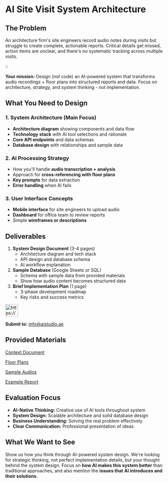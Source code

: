 # AI Site Visit System Architecture

## **The Problem**

An architecture firm's site engineers record audio notes during visits but struggle to create complete, actionable reports. Critical details get missed, action items are unclear, and there's no systematic tracking across multiple visits.

<aside>
💡

**Your mission:** Design (not code) an AI-powered system that transforms audio recordings + floor plans into structured reports and data. Focus on architecture, strategy, and system thinking - not implementation.

</aside>

## **What You Need to Design**

### **1. System Architecture (Main Focus)**

- **Architecture diagram** showing components and data flow
- **Technology stack** with AI tool selections and rationale
- **Core API endpoints** and data schemas
- **Database design** with relationships and sample data

### **2. AI Processing Strategy**

- How you'll handle **audio transcription + analysis**
- Approach for **cross-referencing with floor plans**
- **Key prompts** for data extraction
- **Error handling** when AI fails

### **3. User Interface Concepts**

- **Mobile interface** for site engineers to upload audio
- **Dashboard** for office team to review reports
- Simple **wireframes or descriptions**

## **Deliverables**

1. **System Design Document** (3-4 pages)
    - Architecture diagram and tech stack
    - API design and database schema
    - AI workflow explanation
2. **Sample Database** (Google Sheets or SQL)
    - Schema with sample data from provided materials
    - Show how audio content becomes structured data
3. **Brief Implementation Plan** (1 page)
    - 3-phase development roadmap
    - Key risks and success metrics

<aside>
<img src="https://www.notion.so/icons/share_yellow.svg" alt="https://www.notion.so/icons/share_yellow.svg" width="40px" />

**Submit to:** [info@aistudio.ae](mailto:info@aistudio.ae)

</aside>

## **Provided Materials**

[Context Document](https://www.notion.so/Context-Document-204492e2f12281e6b8c1c24db06a4f50?pvs=21)

[Floor Plans](https://www.notion.so/Floor-Plans-204492e2f122815fa3a5f5f7690914ed?pvs=21)

[Sample Audios](https://www.notion.so/Sample-Audios-204492e2f1228140bbf0e711a3a7fce0?pvs=21)

[Example Report](https://www.notion.so/Example-Report-204492e2f1228141bb53ed694f32ea34?pvs=21)

## **Evaluation Focus**

- **AI-Native Thinking:** Creative use of AI tools throughout system
- **System Design:** Scalable architecture and solid database design
- **Business Understanding:** Solving the real problem effectively
- **Clear Communication:** Professional presentation of ideas

## **What We Want to See**

Show us how you think through AI-powered system design. We're looking for strategic thinking, not perfect implementation details, but your thought behind the system design. Focus on **how AI makes this system better** than traditional approaches, and also mention the **issues that** **AI introduces and their solutions**.